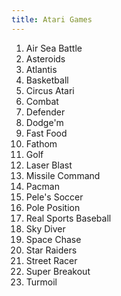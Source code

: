 ```yaml
---
title: Atari Games
---
```


<ol>
<li>Air Sea Battle</li>
<li>Asteroids</li>
<li>Atlantis</li>
<li>Basketball</li>
<li>Circus Atari</li>
<li>Combat</li>
<li>Defender</li>
<li>Dodge'm</li>
<li>Fast Food</li>
<li>Fathom</li>
<li>Golf</li>
<li>Laser Blast</li>
<li>Missile Command</li>
<li>Pacman</li>
<li>Pele's Soccer</li>
<li>Pole Position</li>
<li>Real Sports Baseball</li>
<li>Sky Diver</li>
<li>Space Chase</li>
<li>Star Raiders</li>
<li>Street Racer</li>
<li>Super Breakout</li>
<li>Turmoil</li>
</ol>